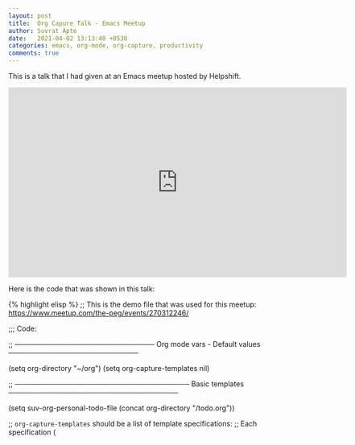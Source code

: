 ```yaml
---
layout: post
title:  Org Capure Talk - Emacs Meetup
author: Suvrat Apte
date:   2021-04-02 13:13:40 +0530
categories: emacs, org-mode, org-capture, productivity
comments: true
---
```


This is a talk that I had given at an Emacs meetup hosted by Helpshift.

<iframe width="672" height="378" src="https://www.youtube.com/embed/tFt6plDQm58" title="YouTube video player" frameborder="0" allow="accelerometer; autoplay; clipboard-write; encrypted-media; gyroscope; picture-in-picture" allowfullscreen></iframe>

<br/>
<!---excerpt-break-->

Here is the code that was shown in this talk:

{% highlight elisp %}
;; This is the demo file that was used for this meetup: https://www.meetup.com/the-peg/events/270312246/

;;; Code:

;; ──────────────────────────── Org mode vars - Default values ──────────────────────────

(setq org-directory "~/org")
(setq org-capture-templates nil)


;; ─────────────────────────────────── Basic templates ──────────────────────────────────

(setq suv-org-personal-todo-file (concat org-directory "/todo.org"))

;; `org-capture-templates` should be a list of template specifications:
;; Each specification (<key> <short description> <type> <target> <template> <properties>)

(setq org-capture-templates
      '(("t"
         "Personal todo"
         entry
         (file suv-org-personal-todo-file)
         "* TODO %^{Description}")))

;; Settting cursor position.
(setq org-capture-templates
      '(("t" "Personal todo" entry (file suv-org-personal-todo-file)
         "* TODO %^{Description}\n  %?")))

;; Adding date in logbook.
(setq org-capture-templates
      '(("t" "Personal todo" entry (file suv-org-personal-todo-file)
         "* TODO %^{Description}\n  :LOGBOOK:\n  - Added: %U\n  :END:\n  %?")))


;; ──────────────────────────────── Advanced configuration ────────────────────────────────

;; Add tags.
(setq org-capture-templates
      '(("t" "Personal todo" entry (file suv-org-personal-todo-file)
         "* TODO %^{Description} %^g\n  :LOGBOOK:\n - Added: %U\n  :END:\n  %?")))

;; Add template for meeting notes.
(setq suv-org-meeting-notes-file (concat org-directory "/meeting-notes.org"))

(setq org-capture-templates
      '(("t" "Personal todo" entry (file suv-org-personal-todo-file)
         "* TODO %^{Description} %^g\n  :LOGBOOK:\n - Added: %U\n  :END:\n  %?")

        ("m" "Meeting notes" entry (file suv-org-meeting-notes-file)
         "* %^{Agenda}\n  - Attendees: %^{Attendees}, Suvrat
  - Date: %U\n  - Notes:\n    + %?\n  - Action items [/]\n    + [ ] ")))

;; Prepend
(setq org-capture-templates
      '(("t" "Personal todo" entry (file suv-org-personal-todo-file)
         "* TODO %^{Description} %^g\n  :LOGBOOK:\n - Added: %U\n  :END:\n  %?")

        ("m" "Meeting notes" entry (file suv-org-meeting-notes-file)
         "* %^{Agenda}\n  - Attendees: %^{Attendees}, Suvrat
  - Date: %U\n  - Notes:\n    + %?\n  - Action items [/]\n    + [ ] "
         :prepend t)))

;; Clock-in and clock-resume
(setq org-capture-templates
      '(("t" "Personal todo" entry (file suv-org-personal-todo-file)
         "* TODO %^{Description} %^g\n  :LOGBOOK:\n - Added: %U\n  :END:\n  %?")

        ("m" "Meeting notes" entry (file suv-org-meeting-notes-file)
         "* %^{Agenda}\n  - Attendees: %^{Attendees}, Suvrat
  - Date: %U\n  - Notes:\n    + %?\n  - Action items [/]\n    + [ ] "
         :prepend t
         :clock-in t
         :clock-resume t)))

;; Movies
(setq suv-org-movies-file (concat org-directory "/movies.org"))

;; Immediate-finish
(setq org-capture-templates
      '(("t" "Personal todo" entry (file suv-org-personal-todo-file)
         "* TODO %^{Description} %^g\n  :LOGBOOK:\n - Added: %U\n  :END:\n  %?")

        ("m" "Meeting notes" entry (file suv-org-meeting-notes-file)
         "* %^{Agenda}\n  - Attendees: %^{Attendees}, Suvrat
  - Date: %U\n  - Notes:\n    + %?\n  - Action items [/]\n    + [ ] "
         :prepend t)

        ("M" "Movie" entry (file suv-org-movies-file)
         "* TODO %^{Description}"
         :immediate-finish t)))

;; Work
(setq suv-org-work-file (concat org-directory "/work.org"))

;; Auto complete for variables and using the variables
(setq org-capture-templates
      '(("t" "Personal todo" entry (file suv-org-personal-todo-file)
         "* TODO %^{Description} %^g\n  :LOGBOOK:\n - Added: %U\n  :END:\n  %?")

        ("m" "Meeting notes" entry (file suv-org-meeting-notes-file)
         "* %^{Agenda}\n  - Attendees: %^{Attendees}, Suvrat
  - Date: %U\n  - Notes:\n    + %?\n  - Action items [/]\n    + [ ] "
         :prepend t)

        ("M" "Movie" entry (file suv-org-movies-file)
         "* TODO %^{Description}"
         :immediate-finish t)

        ("w" "Work task" entry (file suv-org-work-file)
         "* TODO %^{Type|TODO|DEP|BUG}-%^{Ticket number} - %^{Description}
  :PROPERTIES:
  :LINK:     https://helpshift.atlassian.net/browse/%\\1-%\\2
  :END:
  :LOGBOOK:\n  - Added - %U\n  :END:\n  ")))


;; ────────────────────────────── Writing code in templates ─────────────────────────────

(setq suv-org-reading-list-file (concat org-directory "/reading-list.org"))

;; Get from kill ring
(setq org-capture-templates
      '(("t" "Personal todo" entry (file suv-org-personal-todo-file)
         "* TODO %^{Description} %^g\n  :LOGBOOK:\n - Added: %U\n  :END:\n  %?")

        ("m" "Meeting notes" entry (file suv-org-meeting-notes-file)
         "* %^{Agenda}\n  - Attendees: %^{Attendees}, Suvrat
  - Date: %U\n  - Notes:\n    + %?\n  - Action items [/]\n    + [ ] "
         :prepend t)

        ("M" "Movie" entry (file suv-org-movies-file)
         "* TODO %^{Description}"
         :immediate-finish t)

        ("w" "Work task" entry (file suv-org-work-file)
         "* TODO %^{Type|TODO|DEP|BUG}-%^{Ticket number} - %^{Description}
  :PROPERTIES:
  :LINK:     https://helpshift.atlassian.net/browse/%\\1-%\\2
  :END:
  :LOGBOOK:\n  - Added - %U\n  :END:\n  ")

        ("r" "Reading list item" entry (file suv-org-reading-list-file)
         "* TODO %^{Description}\n  :LOGBOOK:\n - Added: %U\n  :END:
  %(current-kill 0)\n  %?")))

;; Show how you can know all of this from inside of Emacs. (`C-h v`)

;; Use `%c` instead of `%(current-kill 0)`

;;; org-capture-demo.el ends here
{% endhighlight %}

## Conclusion

Org capture is a great way of capturing information in a structured way with
minimal distraction from your workflow!
